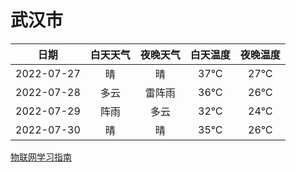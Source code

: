 # 武汉市
|日期|白天天气|夜晚天气|白天温度|夜晚温度|
|:--:|:--:|:--:|:--:|:--:|
|2022-07-27|晴|晴|37℃|27℃|
|2022-07-28|多云|雷阵雨|36℃|26℃|
|2022-07-29|阵雨|多云|32℃|24℃|
|2022-07-30|晴|晴|35℃|26℃|
 
[物联网学习指南](http://doc.lziqi.top/IoT)
